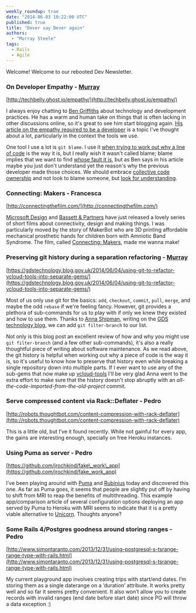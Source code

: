 ```yaml
---
weekly_roundup: true
date: "2014-06-03 10:22:00 UTC"
published: true
title: "Dever say Dever again"
authors:
  - "Murray Steele"
tags:
  - Rails
  - Agile
---
```


Welcome!  Welcome to our rebooted Dev Newsletter.

### On Developer Empathy - [Murray](/people#murray-steele)

[http://techbelly.ghost.io/empathy/](http://techbelly.ghost.io/empathy/)

I always enjoy chatting to [Ben Griffiths](https://twitter.com/beng) about technology and development practices.  He has a warm and human take on things that is often lacking in other discussions online, so it's great to see him start blogging again.  [His article on the empathy required to be a developer](http://techbelly.ghost.io/empathy/) is a topic I've thought about a lot, particularly in the context the tools we use.

One tool I use a lot is ``git blame``.  I use it [when trying to work out why a line of code](http://mislav.uniqpath.com/2014/02/hidden-documentation/) is the way it is, but I really wish it wasn't called blame; blame implies that we want to find [whose fault it is](https://twitter.com/search?q=git%20blame%20punch), but as Ben says in his article maybe you just don't understand yet the reason's why the previous developer made those choices.  We should embrace [collective code ownership](http://www.extremeprogramming.org/rules/collective.html) and not look to blame someone, but [look for understanding](https://twitter.com/srbaker/status/445227065630277632).

### Connecting: Makers - Francesca

[http://connectingthefilm.com/](http://connectingthefilm.com/)

[Microsoft Design](http://www.microsoft.com/design/) and [Bassett & Partners](http://www.bassett.tv/about/) have just released a lovely series of short films about connectivity, design and making things. I was particularly moved by the story of MakerBot who are 3D printing affordable mechanical prosthetic hands for children born with Amniotic Band Syndrome. The film, called [Connecting: Makers](https://vimeo.com/96699192), made me wanna make!

### Preserving git history during a separation refactoring - [Murray](/people#murray-steele)

[https://gdstechnology.blog.gov.uk/2014/06/04/using-git-to-refactor-vcloud-tools-into-separate-gems/](https://gdstechnology.blog.gov.uk/2014/06/04/using-git-to-refactor-vcloud-tools-into-separate-gems/)

Most of us only use git for the basics: ``add``, ``checkout``, ``commit``, ``pull``, ``merge``, and maybe the odd ``rebase`` if we're feeling fancy.  However, git provides a plethora of sub-commands for us to play with if only we knew they existed and how to use them.  Thanks to [Anna Shipman](http://www.annashipman.co.uk/), writing on the [GDS technology blog](https://gdstechnology.blog.gov.uk/), we can add ``git filter-branch`` to our list.

Not only is this blog post an excellent review of how and why you might use ``git filter-branch`` (and a few other sub-commands), it's also a really thoughtful piece of writing about software maintenance.  As we read above, the git history is helpful when working out why a piece of code is the way it is, so it's useful to know how to preserve that history even while breaking a single repository down into multiple parts.  If I ever want to use any of the sub-gems that now make up [vcloud-tools](https://github.com/alphagov/vcloud-tools) I'll be very glad Anna went to the extra effort to make sure that the history doesn't stop abruptly with an *all-the-code-imported-from-the-old-project* commit.

### Serve compressed content via Rack::Deflater - Pedro

[http://robots.thoughtbot.com/content-compression-with-rack-deflater](http://robots.thoughtbot.com/content-compression-with-rack-deflater)

This is a little old, but I’ve it found recently. While not gainful for every app, the gains are interesting enough, specially on free Heroku instances.

###  Using Puma as server - Pedro

[https://github.com/jrochkind/fake\_work\_app](https://github.com/jrochkind/fake_work_app)

I’ve been playing around with [Puma](http://puma.io/) and [Rubinius](http://rubini.us/) today and discovered this one. As far as Puma goes, it seems that people are slightly put off by having to shift from MRI to reap the benefits of multithreading. This example app/comparison article of several configuration options deploying an app served by Puma to Heroku with MRI seems to indicate that it is a pretty viable alternative to [Unicorn](http://unicorn.bogomips.org/). Thoughts anyone?

### Some Rails 4/Postgres goodness around storing ranges - Pedro

[http://www.simontaranto.com/2013/12/31/using-postgresql-s-tsrange-range-type-with-rails.html](http://www.simontaranto.com/2013/12/31/using-postgresql-s-tsrange-range-type-with-rails.html)

My current playground app involves creating trips with start/end dates. I’m storing them as a single daterange on a ‘duration’ attribute. It works pretty well and so far it seems pretty convenient. It also won’t allow you to create records with invalid ranges (end date before start date) since PG will throw a data exception :)
